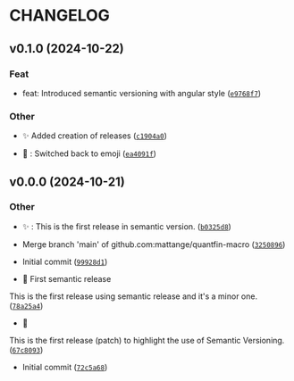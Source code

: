 # CHANGELOG


## v0.1.0 (2024-10-22)

### Feat

* feat: Introduced semantic versioning with angular style ([`e9768f7`](https://github.com/mattange/quantfin-macro/commit/e9768f7d225f1b67b4aee6056c00141709e388c0))

### Other

* :sparkles: Added creation of releases ([`c1904a0`](https://github.com/mattange/quantfin-macro/commit/c1904a0a181f792a3065daed454f72d9e4741ac4))

* :checkered_flag: : Switched back to emoji ([`ea4091f`](https://github.com/mattange/quantfin-macro/commit/ea4091f09aa954dfa4cac2b1966820ee0af1c87f))


## v0.0.0 (2024-10-21)

### Other

* :sparkles: : This is the first release in semantic
version. ([`b0325d8`](https://github.com/mattange/quantfin-macro/commit/b0325d8e6c5b3aba4bfc94e2d00fb1d693fbeef2))

* Merge branch 'main' of github.com:mattange/quantfin-macro ([`3250896`](https://github.com/mattange/quantfin-macro/commit/3250896a80864be6a4d49de5825c671df44ca699))

* Initial commit ([`99928d1`](https://github.com/mattange/quantfin-macro/commit/99928d1627d966a80b2bc64b98475cf8e9560acb))

* :checkered_flag: First semantic release

This is the first release using semantic release and it's a minor
one. ([`78a25a4`](https://github.com/mattange/quantfin-macro/commit/78a25a41e6f9a06c158cd7a06e9a8820e1ef7c68))

* :checkered_flag:

This is the first release (patch) to highlight the use of Semantic
Versioning. ([`67c8093`](https://github.com/mattange/quantfin-macro/commit/67c8093639e426c7fa75b11af39d239497e3a5c3))

* Initial commit ([`72c5a68`](https://github.com/mattange/quantfin-macro/commit/72c5a68774be8f53c2e4fbafbc7f9c57eb9949da))
